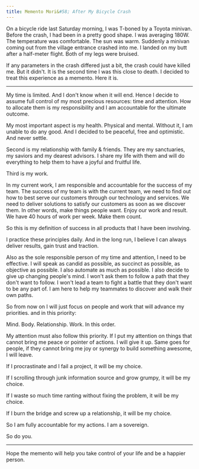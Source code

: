 ```yaml
---
title: Memento Mori&#58; After My Bicycle Crash
---
```


On a bicycle ride last Saturday morning, I was T-boned by a Toyota minivan. Before the crash, I had been in a pretty good shape. I was averaging 180W. The temperature was comfortable. The sun was warm. Suddenly a minivan coming out from the village entrance crashed into me. I landed on my butt after a half-meter flight. Both of my legs were bruised.

If any parameters in the crash differed just a bit, the crash could have killed me. But it didn't. It is the second time I was this close to death. I decided to treat this experience as a memento. Here it is.

<hr/>

My time is limited. And I don't know when it will end. Hence I decide to assume full control of my most precious resources: time and attention. How to allocate them is my responsibility and I am accountable for the ultimate outcome.

My most important aspect is my health. Physical and mental. Without it, I am unable to do any good. And I decided to be peaceful, free and optimistic. And never settle.

Second is my relationship with family & friends. They are my sanctuaries, my saviors and my dearest advisors. I share my life with them and will do everything to help them to have a joyful and fruitful life.

Third is my work.

In my current work, I am responsible and accountable for the success of my team. The success of my team is with the current team, we need to find out how to best serve our customers through our technology and services. We need to deliver solutions to satisfy our customers as soon as we discover them. In other words, make things people want. Enjoy our work and result. We have 40 hours of work per week. Make them count.

So this is my definition of success in all products that I have been involving. 

I practice these principles daily. And in the long run, I believe I can always deliver results, gain trust and traction. 

Also as the sole responsible person of my time and attention, I need to be effective. I will speak as candid as possible, as succinct as possible, as objective as possible. I also automate as much as possible. I also decide to give up changing people's mind. I won't ask them to follow a path that they don't want to follow. I won't lead a team to fight a battle that they don't want to be any part of. I am here to help my teammates to discover and walk their own paths.

So from now on I will just focus on people and work that will advance my priorities. and in this priority:

Mind. Body. Relationship. Work. In this order.

My attention must also follow this priority. If I put my attention on things that cannot bring me peace or pointer of actions. I will give it up. Same goes for people, if they cannot bring me joy or synergy to build something awesome, I will leave.

If I procrastinate and I fail a project, it will be my choice.

If I scrolling through junk information source and grow grumpy, it will be my choice.

If I waste so much time ranting without fixing the problem, it will be my choice.

If I burn the bridge and screw up a relationship, it will be my choice.

So I am fully accountable for my actions. I am a sovereign.

So do you.

<hr/>

Hope the memento will help you take control of your life and be a happier person.

